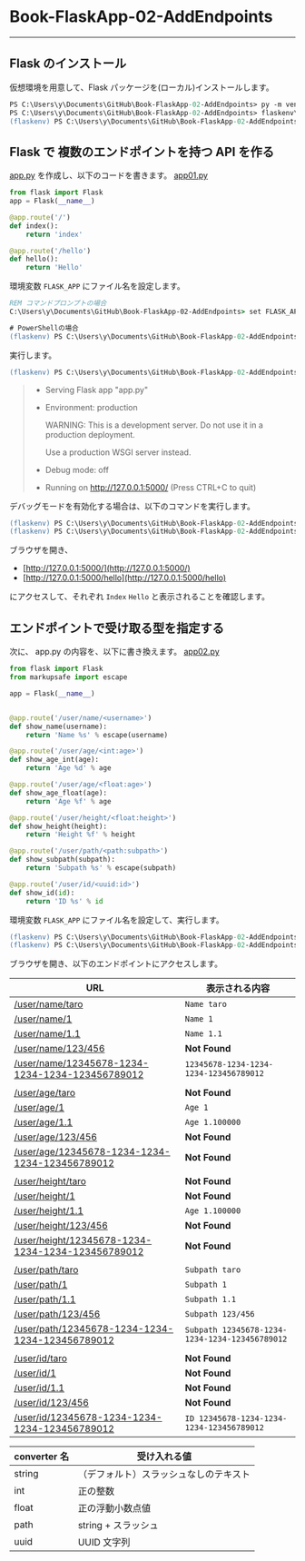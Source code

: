 # Book-FlaskApp-02-AddEndpoints

---

## Flask のインストール

仮想環境を用意して、Flask パッケージを(ローカル)インストールします。

```ps
PS C:\Users\y\Documents\GitHub\Book-FlaskApp-02-AddEndpoints> py -m venv flaskenv
PS C:\Users\y\Documents\GitHub\Book-FlaskApp-02-AddEndpoints> flaskenv\Scripts\activate
(flaskenv) PS C:\Users\y\Documents\GitHub\Book-FlaskApp-02-AddEndpoints> py -m pip install Flask
```

## Flask で 複数のエンドポイントを持つ API を作る

[app.py](app.py) を作成し、以下のコードを書きます。 [app01.py](app01.py)

```py
from flask import Flask
app = Flask(__name__)

@app.route('/')
def index():
    return 'index'

@app.route('/hello')
def hello():
    return 'Hello'
```

環境変数 `FLASK_APP` にファイル名を設定します。

```cmd
REM コマンドプロンプトの場合
C:\Users\y\Documents\GitHub\Book-FlaskApp-02-AddEndpoints> set FLASK_APP=app.py
```

```ps
# PowerShellの場合
(flaskenv) PS C:\Users\y\Documents\GitHub\Book-FlaskApp-02-AddEndpoints> $env:FLASK_APP = "app.py"
```

実行します。

```ps
(flaskenv) PS C:\Users\y\Documents\GitHub\Book-FlaskApp-02-AddEndpoints> python -m flask run
```

> - Serving Flask app "app.py"
>
> - Environment: production
>
>   WARNING: This is a development server. Do not use it in a production deployment.
>
>   Use a production WSGI server instead.
>
> - Debug mode: off
>
> - Running on http://127.0.0.1:5000/ (Press CTRL+C to quit)

デバッグモードを有効化する場合は、以下のコマンドを実行します。

```ps
(flaskenv) PS C:\Users\y\Documents\GitHub\Book-FlaskApp-02-AddEndpoints> $env:FLASK_ENV = "development"
(flaskenv) PS C:\Users\y\Documents\GitHub\Book-FlaskApp-02-AddEndpoints> python -m flask run
```

ブラウザを開き、

- [http://127.0.0.1:5000/](http://127.0.0.1:5000/)
- [http://127.0.0.1:5000/hello](http://127.0.0.1:5000/hello)

にアクセスして、それぞれ `Index` `Hello` と表示されることを確認します。

## エンドポイントで受け取る型を指定する

次に、 app.py の内容を、以下に書き換えます。 [app02.py](app02.py)

```py
from flask import Flask
from markupsafe import escape

app = Flask(__name__)


@app.route('/user/name/<username>')
def show_name(username):
    return 'Name %s' % escape(username)

@app.route('/user/age/<int:age>')
def show_age_int(age):
    return 'Age %d' % age

@app.route('/user/age/<float:age>')
def show_age_float(age):
    return 'Age %f' % age

@app.route('/user/height/<float:height>')
def show_height(height):
    return 'Height %f' % height

@app.route('/user/path/<path:subpath>')
def show_subpath(subpath):
    return 'Subpath %s' % escape(subpath)

@app.route('/user/id/<uuid:id>')
def show_id(id):
    return 'ID %s' % id
```

環境変数 `FLASK_APP` にファイル名を設定して、実行します。

```ps
(flaskenv) PS C:\Users\y\Documents\GitHub\Book-FlaskApp-02-AddEndpoints> $env:FLASK_APP = "app.py"
(flaskenv) PS C:\Users\y\Documents\GitHub\Book-FlaskApp-02-AddEndpoints> python -m flask run
```

ブラウザを開き、以下のエンドポイントにアクセスします。

| URL                                                                                                                         | 表示される内容                                 |
| --------------------------------------------------------------------------------------------------------------------------- | ---------------------------------------------- |
| [/user/name/taro](http://127.0.0.1:5000/user/name/taro)                                                                     | `Name taro`                                    |
| [/user/name/1](http://127.0.0.1:5000/user/name/1)                                                                           | `Name 1`                                       |
| [/user/name/1.1](http://127.0.0.1:5000/user/name/1.1)                                                                       | `Name 1.1`                                     |
| [/user/name/123/456](http://127.0.0.1:5000/user/name/123/456)                                                               | **Not Found**                                  |
| [/user/name/12345678-1234-1234-1234-123456789012](http://127.0.0.1:5000/user/name/12345678-1234-1234-1234-123456789012)     | `12345678-1234-1234-1234-123456789012`         |
|                                                                                                                             |                                                |
| [/user/age/taro](http://127.0.0.1:5000/user/age/taro)                                                                       | **Not Found**                                  |
| [/user/age/1](http://127.0.0.1:5000/user/age/1)                                                                             | `Age 1`                                        |
| [/user/age/1.1](http://127.0.0.1:5000/user/age/1.1)                                                                         | `Age 1.100000`                                 |
| [/user/age/123/456](http://127.0.0.1:5000/user/age/123/456)                                                                 | **Not Found**                                  |
| [/user/age/12345678-1234-1234-1234-123456789012](http://127.0.0.1:5000/user/age/12345678-1234-1234-1234-123456789012)       | **Not Found**                                  |
|                                                                                                                             |                                                |
| [/user/height/taro](http://127.0.0.1:5000/user/height/taro)                                                                 | **Not Found**                                  |
| [/user/height/1](http://127.0.0.1:5000/user/height/1)                                                                       | **Not Found**                                  |
| [/user/height/1.1](http://127.0.0.1:5000/user/height/1.1)                                                                   | `Age 1.100000`                                 |
| [/user/height/123/456](http://127.0.0.1:5000/user/height/123/456)                                                           | **Not Found**                                  |
| [/user/height/12345678-1234-1234-1234-123456789012](http://127.0.0.1:5000/user/height/12345678-1234-1234-1234-123456789012) | **Not Found**                                  |
|                                                                                                                             |                                                |
| [/user/path/taro](http://127.0.0.1:5000/user/path/taro)                                                                     | `Subpath taro`                                 |
| [/user/path/1](http://127.0.0.1:5000/user/path/1)                                                                           | `Subpath 1`                                    |
| [/user/path/1.1](http://127.0.0.1:5000/user/path/1.1)                                                                       | `Subpath 1.1`                                  |
| [/user/path/123/456](http://127.0.0.1:5000/user/path/123/456)                                                               | `Subpath 123/456`                              |
| [/user/path/12345678-1234-1234-1234-123456789012](http://127.0.0.1:5000/user/path/12345678-1234-1234-1234-123456789012)     | `Subpath 12345678-1234-1234-1234-123456789012` |
|                                                                                                                             |                                                |
| [/user/id/taro](http://127.0.0.1:5000/user/id/taro)                                                                         | **Not Found**                                  |
| [/user/id/1](http://127.0.0.1:5000/user/id/1)                                                                               | **Not Found**                                  |
| [/user/id/1.1](http://127.0.0.1:5000/user/id/1.1)                                                                           | **Not Found**                                  |
| [/user/id/123/456](http://127.0.0.1:5000/user/id/123/456)                                                                   | **Not Found**                                  |
| [/user/id/12345678-1234-1234-1234-123456789012](http://127.0.0.1:5000/user/id/12345678-1234-1234-1234-123456789012)         | `ID 12345678-1234-1234-1234-123456789012`      |

| converter 名 | 受け入れる値                           |
| ------------ | -------------------------------------- |
| string       | （デフォルト）スラッシュなしのテキスト |
| int          | 正の整数                               |
| float        | 正の浮動小数点値                       |
| path         | string + スラッシュ                    |
| uuid         | UUID 文字列                            |
